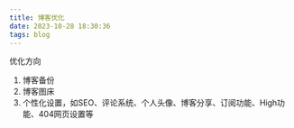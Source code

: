 ```yaml
---
title: 博客优化
date: 2023-10-28 18:30:36
tags: blog
---
```


优化方向

1. 博客备份
2. 博客图床
3. 个性化设置，如SEO、评论系统、个人头像、博客分享、订阅功能、High功能、404网页设置等
